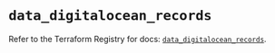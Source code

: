 # `data_digitalocean_records`

Refer to the Terraform Registry for docs: [`data_digitalocean_records`](https://registry.terraform.io/providers/digitalocean/digitalocean/2.61.0/docs/data-sources/records).
